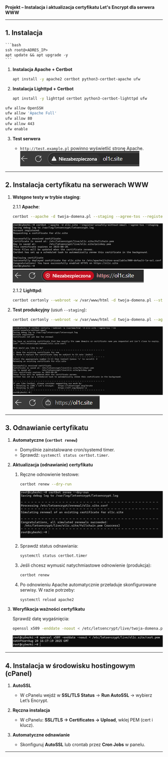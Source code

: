 **Projekt – Instalacja i aktualizacja certyfikatu Let's Encrypt dla serwera WWW**

---

## 1. Instalacja

    ```bash
    ssh root@<ADRES_IP>
    apt update && apt upgrade -y
    ```

1.  **Instalacja Apache + Certbot**

    ```bash
    apt install -y apache2 certbot python3-certbot-apache ufw
    ```

2.  **Instalacja Lighttpd + Certbot**

    ```bash
    apt install -y lighttpd certbot python3-certbot-lighttpd ufw
    ```

```bash
ufw allow OpenSSH
ufw allow 'Apache Full'
ufw allow 80
ufw allow 443
ufw enable
```

3. **Test serwera**

   - `http://test.example.pl` powinno wyświetlić stronę Apache.
     ![Niezabezpieczony adres strony](img/niezabezpieczona.png)

---

## 2. Instalacja certyfikatu na serwerach WWW

1. **Wstępne testy w trybie staging**:

   2.1.1 **Apache**:

   ```bash
   certbot --apache -d twoja-domena.pl --staging --agree-tos --register-unsafely-without-email
   ```

   ![Instalacja testowa w środowisku apache](img/apache-certbot-staging.png)
   ![Niezabezpieczony adres strony](img/niezabezpieczona!.png)

   2.1.2 **Lighttpd**:

   ```bash
   certbot certonly --webroot -w /var/www/html -d twoja-domena.pl --staging --agree-tos --register-unsafely-without-email
   ```

3. **Test produkcyjny** (usuń `--staging`):

   ```bash
   certbot certonly --webroot -w /var/www/html -d twoja-domena.pl --agree-tos --register-unsafely-without-email
   ```

   ![Instalacja w środowisku apache](img/lighttpd-certbot.png)
   ![Bezpieczna strona](img/bezpieczna.png)

---

## 3. Odnawianie certyfikatu

1. **Automatyczne (`certbot renew`)**

   - Domyślnie zainstalowane cron/systemd timer.
   - Sprawdź: `systemctl status certbot.timer`.

2. **Aktualizacja (odnawianie) certyfikatu**

   1. Ręczne odnowienie testowe:

      ```bash
      certbot renew --dry-run
      ```

      ![Odnowa certyfikatu testowa (dry-run)](img/dryrun.png)

   2. Sprawdź status odnawiania:

      ```bash
      systemctl status certbot.timer
      ```

   3. Jeśli chcesz wymusić natychmiastowe odnowienie (produkcja):

      ```bash
      certbot renew
      ```

   4. Po odnowieniu Apache automatycznie przeładuje skonfigurowane serwisy. W razie potrzeby:

      ```bash
      systemctl reload apache2
      ```

3. **Weryfikacja ważności certyfikatu**

   Sprawdź datę wygaśnięcia:

   ```bash
   openssl x509 -enddate -noout < /etc/letsencrypt/live/twoja-domena.pl/cert.pem
   ```

   ![Weryfikacja daty wygaśnięcia](img/enddate.png)

---

## 4. Instalacja w środowisku hostingowym (cPanel)

1. **AutoSSL**

   - W cPanelu wejdź w **SSL/TLS Status** → **Run AutoSSL** → wybierz Let’s Encrypt.

2. **Ręczna instalacja**

   - W cPanelu: **SSL/TLS → Certificates → Upload**, wklej PEM (cert i klucz).

3. **Automatyczne odnawianie**

   - Skonfiguruj **AutoSSL** lub crontab przez **Cron Jobs** w panelu.

---
